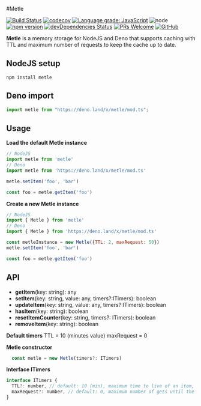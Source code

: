 #Metle

[![Build Status][travis-badge]][travis]
[![codecov][codecov-badge]][codecov]
[![Language grade: JavaScript][lgtm-badge]][lgtm]
![node][node]
[![npm version][npm-badge]][npm]
[![devDependencies Status][dev-dependencies-badge]][dev-dependencies]
[![PRs Welcome][prs-badge]][prs]
[![GitHub][license-badge]][license]

**Metle** is a memory storage for NodeJS and Deno that supports caching with TTL and maximum number of requests to keep the cache up to date.

## NodeJS setup

`npm install metle`

## Deno import

```ts
import metle from "https://deno.land/x/metle/mod.ts";
```

## Usage

**Load the default Metle instance**
```js
// NodeJS
import metle from 'metle'
// Deno
import metle from 'https://deno.land/x/metle/mod.ts'

metle.setItem('foo', 'bar')

const foo = metle.getItem('foo')
```

**Create a new Metle instance**

```js
// NodeJS
import { Metle } from 'metle'
// Deno
import { Metle } from 'https://deno.land/x/metle/mod.ts'

const metleInstance = new Metle({TTL: 2, maxRequest: 50})
metle.setItem('foo', 'bar')

const foo = metle.getItem('foo')
```

## API

- **getItem**(key: string): any
- **setItem**(key: string, value: any, timers?:ITimers): boolean
- **updateItem**(key: string, value: any, timers?:ITimers): boolean
- **hasItem**(key: string): boolean
- **resetItemCounter**(key: string, timers?: ITimers): boolean
- **removeItem**(key: string): boolean

**Default timers**
TTL = 10 (minutes value)
maxRequest = 0

**Metle constructor**
```js
  const metle = new Metle(timers?: ITimers)
```

**Interface ITimers**
```js
interface ITimers {
  TTL?: number, // default: 10 (min), maximum time to live of an item, 0 for infinite
  maxRequest?: number, // default: 0, maximum number of gets until the item is removed, 0 for infinite
}
```

[travis-badge]: https://travis-ci.com/JWebCoder/metle.svg?branch=master
[travis]: https://travis-ci.com/JWebCoder/metle

[codecov-badge]: https://codecov.io/gh/JWebCoder/metle/branch/master/graph/badge.svg
[codecov]: https://codecov.io/gh/JWebCoder/metle

[lgtm-badge]: https://img.shields.io/lgtm/grade/javascript/g/JWebCoder/metle.svg?logo=lgtm&logoWidth=18
[lgtm]: https://lgtm.com/projects/g/JWebCoder/metle/context:javascript

[node]: https://img.shields.io/node/v/metle.svg

[npm-badge]: https://badge.fury.io/js/metle.svg
[npm]: https://badge.fury.io/js/metle

[dev-dependencies-badge]: https://david-dm.org/JWebCoder/metle/dev-status.svg
[dev-dependencies]: https://david-dm.org/JWebCoder/metle?type=dev

[prs-badge]: https://img.shields.io/badge/PRs-welcome-brightgreen.svg
[prs]: http://makeapullrequest.com

[license-badge]: https://img.shields.io/github/license/JWebCoder/metle.svg
[license]: https://github.com/JWebCoder/metle/blob/master/LICENSE